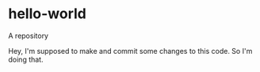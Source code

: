 # hello-world
A repository

Hey, I'm supposed to make and commit some changes to this code. So I'm doing that.
